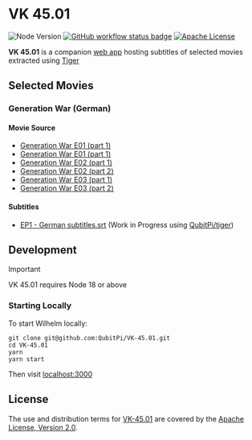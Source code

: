VK 45.01
========

![Node Version][node version badge]
[![GitHub workflow status badge][GitHub workflow status badge]][GitHub workflow status URL]
[![Apache License][Apache License Badge]][Apache License, Version 2.0]

__VK 45.01__ is a companion [web app](https://vk4501.qubitpi.org/) hosting subtitles of selected movies extracted using
[Tiger](https://tiger.qubitpi.org)

Selected Movies
---------------

### Generation War (German)

#### Movie Source

- [Generation War E01 (part 1)](https://www.dailymotion.com/video/x6y1zfs)
- [Generation War E01 (part 1)](https://www.dailymotion.com/video/x6y2fdh)
- [Generation War E02 (part 1)](https://www.dailymotion.com/video/x6y64ha)
- [Generation War E02 (part 2)](https://www.dailymotion.com/video/x6y67ir)
- [Generation War E03 (part 1)](https://www.dailymotion.com/video/x6ya2qj)
- [Generation War E03 (part 2)](https://www.dailymotion.com/video/x6ya6yg)

#### Subtitles

- [EP1 - German subtitles.srt](./EP1%20-%20German%20subtitles.srt) (Work in Progress using [QubitPi/tiger](https://tiger.qubitpi.org/))

Development
-----------

> [!IMPORTANT]
>
> VK 45.01 requires Node 18 or above

### Starting Locally

To start Wilhelm locally:

```console
git clone git@github.com:QubitPi/VK-45.01.git
cd VK-45.01
yarn
yarn start
```

Then visit [localhost:3000](http://localhost:3000/)

License
-------

The use and distribution terms for [VK-45.01]() are covered by the [Apache License, Version 2.0].

[Apache License Badge]: https://img.shields.io/badge/Apache%202.0-F25910.svg?style=for-the-badge&logo=Apache&logoColor=white
[Apache License, Version 2.0]: https://www.apache.org/licenses/LICENSE-2.0

[GitHub workflow status badge]: https://img.shields.io/github/actions/workflow/status/QubitPi/wilhelm/ci-cd.yaml?branch=master&style=for-the-badge&logo=github&logoColor=white&label=CI/CD
[GitHub workflow status URL]: https://github.com/QubitPi/wilhelm/actions/workflows/ci-cd.yaml

[node version badge]: https://img.shields.io/badge/NODE-18-339933?logo=Node.js&logoColor=white&labelColor=66cc33&style=for-the-badge
